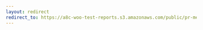 ```yaml
---
layout: redirect
redirect_to: https://a8c-woo-test-reports.s3.amazonaws.com/public/pr-merge/41778/api/index.html
---
```

